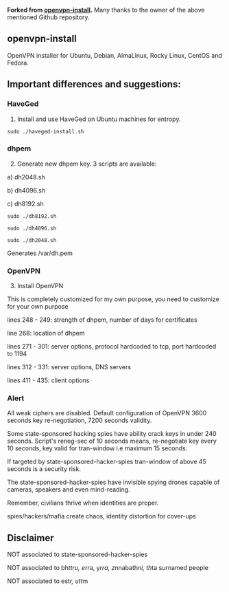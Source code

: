 **Forked from [openvpn-install](https://github.com/Nyr/openvpn-install).**
Many thanks to the owner of the above mentioned Github repository.

## openvpn-install
OpenVPN installer for Ubuntu, Debian, AlmaLinux, Rocky Linux, CentOS and Fedora.

## Important differences and suggestions:

### HaveGed ###
1) Install and use HaveGed on Ubuntu machines for entropy.

```sudo ./haveged-install.sh```

### dhpem ###
2) Generate new dhpem key. 3 scripts are available:

a) dh2048.sh

b) dh4096.sh

c) dh8192.sh

```sudo ./dh8192.sh```

```sudo ./dh4096.sh```

```sudo ./dh2048.sh```

Generates /var/dh.pem


### OpenVPN ###

3) Install OpenVPN

This is completely customized for my own purpose, you need to customize for your own purpose

lines 248 - 249: strength of dhpem, number of days for certificates

line 268: location of dhpem

lines 271 - 301: server options, protocol hardcoded to tcp, port hardcoded to 1194

lines 312 - 331: server options, DNS servers

lines 411 - 435: client options


### Alert ###

All weak ciphers are disabled. Default configuration of OpenVPN 3600 seconds key re-negotiation, 7200 seconds validity.

Some state-sponsored hacking spies have ability crack keys in under 240 seconds.
Script's reneg-sec of 10 seconds means, re-negotiate key every 10 seconds, key valid for tran-window i.e maximum 15 seconds.

If targeted by state-sponsored-hacker-spies tran-window of above 45 seconds is a security risk.

The state-sponsored-hacker-spies have invisible spying drones capable of cameras, speakers and even mind-reading.

Remember, civilians thrive when identities are proper.

spies/hackers/mafia create chaos, identity distortion for cover-ups

## Disclaimer ##
NOT associated to state-sponsored-hacker-spies

NOT associated to bh*ttru, e*rra, y*rra, z*nnabath*ni, th*ta surnamed people

NOT associated to est*r, utt*m
